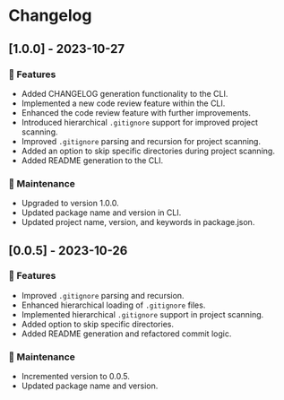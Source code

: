 # Changelog

## [1.0.0] - 2023-10-27

### 🚀 Features

*   Added CHANGELOG generation functionality to the CLI.
*   Implemented a new code review feature within the CLI.
*   Enhanced the code review feature with further improvements.
*   Introduced hierarchical `.gitignore` support for improved project scanning.
*   Improved `.gitignore` parsing and recursion for project scanning.
*   Added an option to skip specific directories during project scanning.
*   Added README generation to the CLI.

### 🧹 Maintenance

*   Upgraded to version 1.0.0.
*   Updated package name and version in CLI.
*   Updated project name, version, and keywords in package.json.

## [0.0.5] - 2023-10-26

### 🚀 Features

*   Improved `.gitignore` parsing and recursion.
*   Enhanced hierarchical loading of `.gitignore` files.
*   Implemented hierarchical `.gitignore` support in project scanning.
*   Added option to skip specific directories.
*   Added README generation and refactored commit logic.

### 🧹 Maintenance

*   Incremented version to 0.0.5.
*   Updated package name and version.